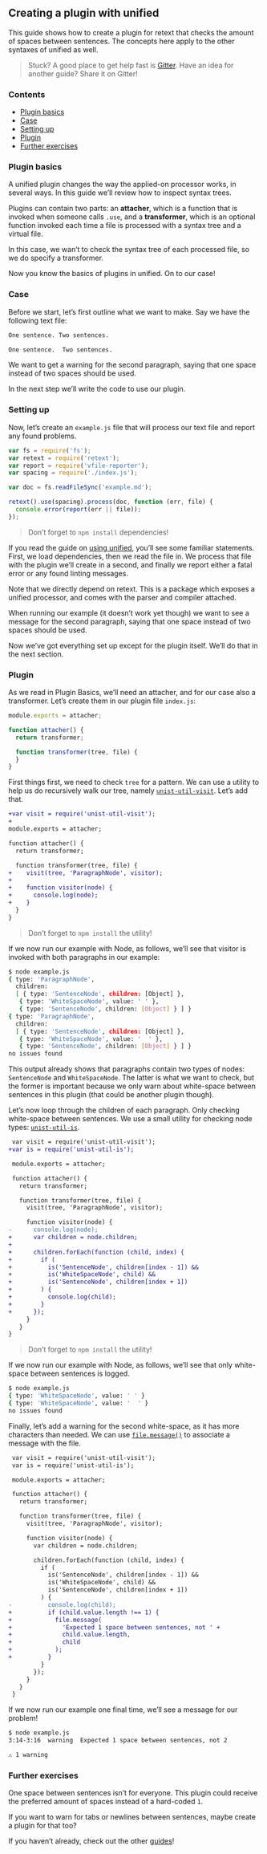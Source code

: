 ## Creating a plugin with unified

This guide shows how to create a plugin for retext that checks the
amount of spaces between sentences.  The concepts here apply to the
other syntaxes of unified as well.

> Stuck?  A good place to get help fast is [Gitter][].
> Have an idea for another guide?  Share it on Gitter!

### Contents

*   [Plugin basics](#plugin-basics)
*   [Case](#case)
*   [Setting up](#setting-up)
*   [Plugin](#plugin)
*   [Further exercises](#further-exercises)

### Plugin basics

A unified plugin changes the way the applied-on processor works,
in several ways.  In this guide we’ll review how to inspect
syntax trees.

Plugins can contain two parts: an **attacher**, which is a function
that is invoked when someone calls `.use`, and a **transformer**,
which is an optional function invoked each time a file is processed
with a syntax tree and a virtual file.

In this case, we wan’t to check the syntax tree of each processed
file, so we do specify a transformer.

Now you know the basics of plugins in unified.  On to our case!

### Case

Before we start, let’s first outline what we want to make.
Say we have the following text file:

```markdown example.md
One sentence. Two sentences.

One sentence.  Two sentences.
```

We want to get a warning for the second paragraph, saying that one
space instead of two spaces should be used.

In the next step we’ll write the code to use our plugin.

### Setting up

Now, let’s create an `example.js` file that will process our text file
and report any found problems.

```javascript example.js
var fs = require('fs');
var retext = require('retext');
var report = require('vfile-reporter');
var spacing = require('./index.js');

var doc = fs.readFileSync('example.md');

retext().use(spacing).process(doc, function (err, file) {
  console.error(report(err || file));
});
```

> Don’t forget to `npm install` dependencies!

If you read the guide on [using unified][use],
you’ll see some familiar statements.
First, we load dependencies, then we read the file in.
We process that file with the plugin we’ll create in a second,
and finally we report either a fatal error or any found linting
messages.

Note that we directly depend on retext.  This is a package which
exposes a unified processor, and comes with the parser and compiler
attached.

When running our example (it doesn’t work yet though) we want to see
a message for the second paragraph, saying that one space instead of
two spaces should be used.

Now we’ve got everything set up except for the plugin itself.
We’ll do that in the next section.

### Plugin

As we read in Plugin Basics, we’ll need an attacher, and
for our case also a transformer.  Let’s create them in our
plugin file `index.js`:

```javascript index.js
module.exports = attacher;

function attacher() {
  return transformer;

  function transformer(tree, file) {
  }
}
```

First things first, we need to check `tree` for a pattern.  We can use
a utility to help us do recursively walk our tree, namely
[`unist-util-visit`][visit].  Let’s add that.

```diff index.js
+var visit = require('unist-util-visit');
+
module.exports = attacher;

function attacher() {
  return transformer;

  function transformer(tree, file) {
+    visit(tree, 'ParagraphNode', visitor);
+
+    function visitor(node) {
+      console.log(node);
+    }
  }
}
```

> Don’t forget to `npm install` the utility!

If we now run our example with Node, as follows, we’ll see
that visitor is invoked with both paragraphs in our example:

```bash sh
$ node example.js
{ type: 'ParagraphNode',
  children:
  [ { type: 'SentenceNode', children: [Object] },
   { type: 'WhiteSpaceNode', value: ' ' },
   { type: 'SentenceNode', children: [Object] } ] }
{ type: 'ParagraphNode',
  children:
  [ { type: 'SentenceNode', children: [Object] },
   { type: 'WhiteSpaceNode', value: '  ' },
   { type: 'SentenceNode', children: [Object] } ] }
no issues found
```

This output already shows that paragraphs contain two types of nodes:
`SentenceNode` and `WhiteSpaceNode`.  The latter is what we want to
check, but the former is important because we only warn about
white-space between sentences in this plugin (that could be another
plugin though).

Let’s now loop through the children of each paragraph.  Only checking
white-space between sentences.  We use a small utility for checking
node types: [`unist-util-is`][is].

```diff index.js
 var visit = require('unist-util-visit');
+var is = require('unist-util-is');

 module.exports = attacher;

 function attacher() {
   return transformer;

   function transformer(tree, file) {
     visit(tree, 'ParagraphNode', visitor);

     function visitor(node) {
-      console.log(node);
+      var children = node.children;
+
+      children.forEach(function (child, index) {
+        if (
+          is('SentenceNode', children[index - 1]) &&
+          is('WhiteSpaceNode', child) &&
+          is('SentenceNode', children[index + 1])
+        ) {
+          console.log(child);
+        }
+      });
     }
   }
}
```

> Don’t forget to `npm install` the utility!

If we now run our example with Node, as follows, we’ll see
that only white-space between sentences is logged.

```bash sh
$ node example.js
{ type: 'WhiteSpaceNode', value: ' ' }
{ type: 'WhiteSpaceNode', value: '  ' }
no issues found
```

Finally, let’s add a warning for the second white-space,
as it has more characters than needed.  We can use
[`file.message()`][message] to associate a message with the file.

```diff index.js
 var visit = require('unist-util-visit');
 var is = require('unist-util-is');

 module.exports = attacher;

 function attacher() {
   return transformer;

   function transformer(tree, file) {
     visit(tree, 'ParagraphNode', visitor);

     function visitor(node) {
       var children = node.children;

       children.forEach(function (child, index) {
         if (
           is('SentenceNode', children[index - 1]) &&
           is('WhiteSpaceNode', child) &&
           is('SentenceNode', children[index + 1])
         ) {
-          console.log(child);
+          if (child.value.length !== 1) {
+            file.message(
+              'Expected 1 space between sentences, not ' +
+              child.value.length,
+              child
+            );
+          }
         }
       });
     }
   }
 }
```

If we now run our example one final time, we’ll see
a message for our problem!

```bash sh
$ node example.js
3:14-3:16  warning  Expected 1 space between sentences, not 2

⚠ 1 warning
```

### Further exercises

One space between sentences isn’t for everyone.  This plugin
could receive the preferred amount of spaces instead of a
hard-coded `1`.

If you want to warn for tabs or newlines between sentences,
maybe create a plugin for that too?

If you haven’t already, check out the other [guides][]!

<!--Definitions-->

[gitter]: https://gitter.im/unifiedjs/Lobby

[use]: /using-unified.html

[visit]: https://github.com/syntax-tree/unist-util-visit

[is]: https://github.com/syntax-tree/unist-util-is

[message]: https://github.com/vfile/vfile#vfilemessagereason-position-ruleid

[guides]: /#guides
